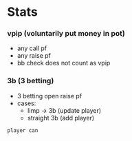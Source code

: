 # Stats

### vpip (voluntarily put money in pot)

- any call pf
- any raise pf
- bb check does not count as vpip

### 3b (3 betting)

- 3 betting open raise pf
- cases:
  - limp -> 3b (update player)
  - straight 3b (add player)


``player can``